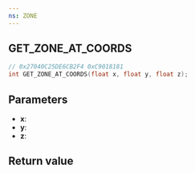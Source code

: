 ```yaml
---
ns: ZONE
---
```

## GET_ZONE_AT_COORDS

```c
// 0x27040C25DE6CB2F4 0xC9018181
int GET_ZONE_AT_COORDS(float x, float y, float z);
```


## Parameters
* **x**: 
* **y**: 
* **z**: 

## Return value
